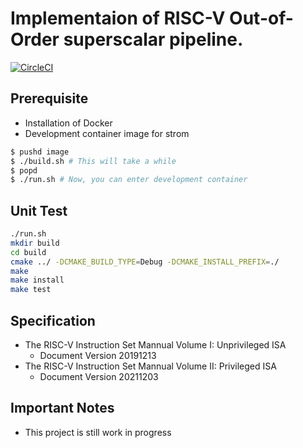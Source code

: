# Implementaion of RISC-V Out-of-Order superscalar pipeline.

[![CircleCI](https://circleci.com/gh/koyamanX/turboV/tree/develop.svg?style=svg)](https://circleci.com/gh/koyamanX/turboV/tree/develop)

## Prerequisite
- Installation of Docker
- Development container image for strom
```bash
$ pushd image
$ ./build.sh # This will take a while
$ popd
$ ./run.sh # Now, you can enter development container 
```

## Unit Test
```bash
./run.sh
mkdir build
cd build
cmake ../ -DCMAKE_BUILD_TYPE=Debug -DCMAKE_INSTALL_PREFIX=./
make
make install
make test
```

## Specification
- The RISC-V Instruction Set Mannual Volume I: Unprivileged ISA
  - Document Version 20191213
- The RISC-V Instruction Set Mannual Volume II: Privileged ISA
  - Document Version 20211203

## Important Notes
- This project is still work in progress
